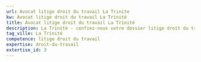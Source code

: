 ```yaml
---
url: Avocat litige droit du travail La Trinite
kw: Avocat litige droit du travail La Trinité
title: Avocat litige droit du travail La Trinité
description: La Trinité - confiez-nous votre dossier litige droit du travail
tag_ville: La Trinité
competence: litige droit du travail
expertise: droit-du-travail
extertise_id: 3
---
```

